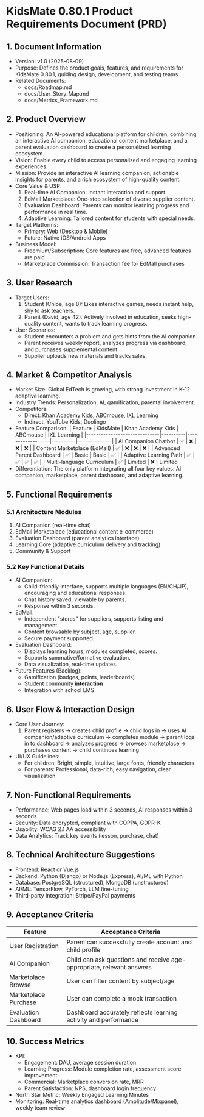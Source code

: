 # KidsMate 0.80.1 Product Requirements Document (PRD)

## 1. Document Information
- Version: v1.0 (2025-08-09)
- Purpose: Defines the product goals, features, and requirements for KidsMate 0.80.1, guiding design, development, and testing teams.
- Related Documents:
  - docs/Roadmap.md
  - docs/User_Story_Map.md
  - docs/Metrics_Framework.md

## 2. Product Overview
- Positioning: An AI-powered educational platform for children, combining an interactive AI companion, educational content marketplace, and a parent evaluation dashboard to create a personalized learning ecosystem.
- Vision: Enable every child to access personalized and engaging learning experiences.
- Mission: Provide an interactive AI learning companion, actionable insights for parents, and a rich ecosystem of high-quality content.
- Core Value & USP:
  1. Real-time AI Companion: Instant interaction and support.
  2. EdMall Marketplace: One-stop selection of diverse supplier content.
  3. Evaluation Dashboard: Parents can monitor learning progress and performance in real time.
  4. Adaptive Learning: Tailored content for students with special needs.
- Target Platforms:
  - Primary: Web (Desktop & Mobile)
  - Future: Native iOS/Android Apps
- Business Model:
  - Freemium/Subscription: Core features are free, advanced features are paid
  - Marketplace Commission: Transaction fee for EdMall purchases

## 3. User Research
- Target Users:
  1. Student (Chloe, age 8): Likes interactive games, needs instant help, shy to ask teachers.
  2. Parent (David, age 42): Actively involved in education, seeks high-quality content, wants to track learning progress.
- User Scenarios:
  - Student encounters a problem and gets hints from the AI companion.
  - Parent receives weekly report, analyzes progress via dashboard, and purchases supplemental content.
  - Supplier uploads new materials and tracks sales.

## 4. Market & Competitor Analysis
- Market Size: Global EdTech is growing, with strong investment in K-12 adaptive learning.
- Industry Trends: Personalization, AI, gamification, parental involvement.
- Competitors:
  - Direct: Khan Academy Kids, ABCmouse, IXL Learning
  - Indirect: YouTube Kids, Duolingo
- Feature Comparison:
  | Feature                      | KidsMate | Khan Academy Kids | ABCmouse | IXL Learning |
  |------------------------------|----------|------------------|----------|--------------|
  | AI Companion Chatbot         | ✅        | ❌                | ❌        | ❌            |
  | Content Marketplace (EdMall) | ✅        | ❌                | ❌        | ❌            |
  | Advanced Parent Dashboard    | ✅        | Basic             | Basic    | ✅            |
  | Adaptive Learning Path       | ✅        | ✅                | ✅        | ✅            |
  | Multi-language Curriculum    | ✅        | Limited           | ❌        | Limited      |
- Differentiation: The only platform integrating all four key values: AI companion, marketplace, parent dashboard, and adaptive learning.

## 5. Functional Requirements
### 5.1 Architecture Modules
1. AI Companion (real-time chat)
2. EdMall Marketplace (educational content e-commerce)
3. Evaluation Dashboard (parent analytics interface)
4. Learning Core (adaptive curriculum delivery and tracking)
5. Community & Support

### 5.2 Key Functional Details
- AI Companion:
  - Child-friendly interface, supports multiple languages (EN/CH/JP), encouraging and educational responses.
  - Chat history saved, viewable by parents.
  - Response within 3 seconds.
- EdMall:
  - Independent "stores" for suppliers, supports listing and management.
  - Content browsable by subject, age, supplier.
  - Secure payment supported.
- Evaluation Dashboard:
  - Displays learning hours, modules completed, scores.
  - Supports summative/formative evaluation.
  - Data visualization, real-time updates.
- Future Features (Backlog):
  - Gamification (badges, points, leaderboards)
  - Student community **interaction**
  - Integration with school LMS

## 6. User Flow & Interaction Design
- Core User Journey:
  1. Parent registers → creates child profile → child logs in → uses AI companion/adaptive curriculum → completes module → parent logs in to dashboard → analyzes progress → browses marketplace → purchases content → child continues learning
- UI/UX Guidelines:
  - For children: Bright, simple, intuitive, large fonts, friendly characters
  - For parents: Professional, data-rich, easy navigation, clear visualization

## 7. Non-Functional Requirements
- Performance: Web pages load within 3 seconds, AI responses within 3 seconds
- Security: Data encrypted, compliant with COPPA, GDPR-K
- Usability: WCAG 2.1 AA accessibility
- Data Analytics: Track key events (lesson, purchase, chat)

## 8. Technical Architecture Suggestions
- Frontend: React or Vue.js
- Backend: Python (Django) or Node.js (Express), AI/ML with Python
- Database: PostgreSQL (structured), MongoDB (unstructured)
- AI/ML: TensorFlow, PyTorch, LLM fine-tuning
- Third-party Integration: Stripe/PayPal payments

## 9. Acceptance Criteria
| Feature              | Acceptance Criteria                                 |
|----------------------|----------------------------------------------------|
| User Registration    | Parent can successfully create account and child profile |
| AI Companion         | Child can ask questions and receive age-appropriate, relevant answers |
| Marketplace Browse   | User can filter content by subject/age              |
| Marketplace Purchase | User can complete a mock transaction                |
| Evaluation Dashboard | Dashboard accurately reflects learning activity and performance |

## 10. Success Metrics
- KPI:
  - Engagement: DAU, average session duration
  - Learning Progress: Module completion rate, assessment score improvement
  - Commercial: Marketplace conversion rate, MRR
  - Parent Satisfaction: NPS, dashboard login frequency
- North Star Metric: Weekly Engaged Learning Minutes
- Monitoring: Real-time analytics dashboard (Amplitude/Mixpanel), weekly team review
